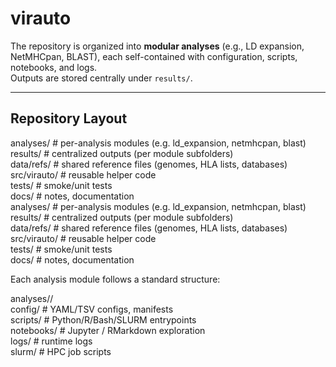 # virauto

The repository is organized into **modular analyses** (e.g., LD expansion, NetMHCpan,
BLAST), each self-contained with configuration, scripts, notebooks, and logs.  
Outputs are stored centrally under `results/`.

-------

## Repository Layout

analyses/ # per-analysis modules (e.g. ld_expansion, netmhcpan, blast)  
results/ # centralized outputs (per module subfolders)  
data/refs/ # shared reference files (genomes, HLA lists, databases)  
src/virauto/ # reusable helper code  
tests/ # smoke/unit tests  
docs/ # notes, documentation  
analyses/ # per-analysis modules (e.g. ld_expansion, netmhcpan, blast)  
results/ # centralized outputs (per module subfolders)  
data/refs/ # shared reference files (genomes, HLA lists, databases)  
src/virauto/ # reusable helper code  
tests/ # smoke/unit tests  
docs/ # notes, documentation  

Each analysis module follows a standard structure: 

analyses/<module>/    
config/ # YAML/TSV configs, manifests    
scripts/ # Python/R/Bash/SLURM entrypoints    
notebooks/ # Jupyter / RMarkdown exploration     
logs/ # runtime logs    
slurm/ # HPC job scripts    
